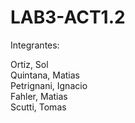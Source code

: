 # LAB3-ACT1.2

Integrantes: 

Ortiz, Sol  
Quintana, Matias  
Petrignani, Ignacio  
Fahler, Matias  
Scutti, Tomas  
